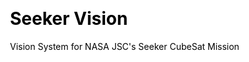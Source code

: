 ---
layout: page
title: Seeker Vision
meta-title: Carson Schubert - Seeker Vision
subtitle: Vision System for NASA JSC's Seeker CubeSat Mission
nav-short: false
css: css/test.css
---
